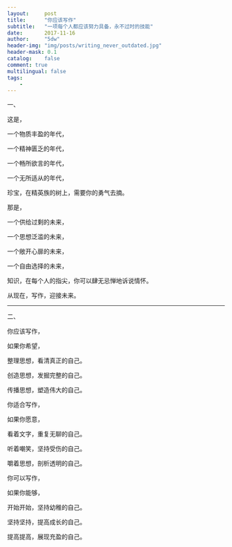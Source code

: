 ```yaml
---
layout:     post
title:      "你应该写作"
subtitle:   "一项每个人都应该努力具备，永不过时的技能"
date:       2017-11-16
author:     "5dw"
header-img: "img/posts/writing_never_outdated.jpg"
header-mask: 0.1
catalog:    false
comment: true
multilingual: false
tags:
    -
---
```


一、 

这是，

一个物质丰盈的年代，

一个精神匮乏的年代，

一个畅所欲言的年代，

一个无所适从的年代，

珍宝，在精英族的树上，需要你的勇气去摘。

那是，

一个供给过剩的未来，

一个思想泛滥的未来，

一个敞开心扉的未来，

一个自由选择的未来，

知识，在每个人的指尖，你可以肆无忌惮地诉说情怀。

从现在，写作，迎接未来。

************

二、

你应该写作，

如果你希望，

整理思想，看清真正的自己。

创造思想，发掘完整的自己。

传播思想，塑造伟大的自己。

你适合写作，

如果你愿意，

看着文字，重复无聊的自己。

听着嘲笑，坚持受伤的自己。

嚼着思想，剖析透明的自己。

你可以写作，

如果你能够，

开始开始，坚持幼稚的自己。

坚持坚持，提高成长的自己。

提高提高，展现充盈的自己。


